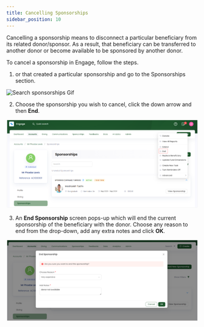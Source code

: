 ```yaml
---
title: Cancelling Sponsorships
sidebar_position: 10
---
```


Cancelling a sponsorship means to disconnect a particular beneficiary from its related donor/sponsor. As a result, that beneficiary can be transferred to another donor or become available to be sponsored by another donor.

To cancel a sponsorship in Engage, follow the steps.

1. <K2Link route="" text="Search for a sponsorship" isInternal/> or <K2Link route="docs/engage/accounts/searching-accounts/" text="search for an account" isInternal/> that created a particular sponsorship and go to the Sponsorships section.

![Search sponsorships Gif](./search-sponsorship-ways.gif)

2. Choose the sponsorship you wish to cancel, click the down arrow and then **End**.

![Click end](./click-end-sponsorship.png)

3. An **End Sponsorship** screen pops-up which will end the current sponsorship of the beneficiary with the donor. Choose any reason to end from the drop-down, add any extra notes and click **OK**.

![Cancel sponsorship screen](./cancel-sponsorship-screen.png)

